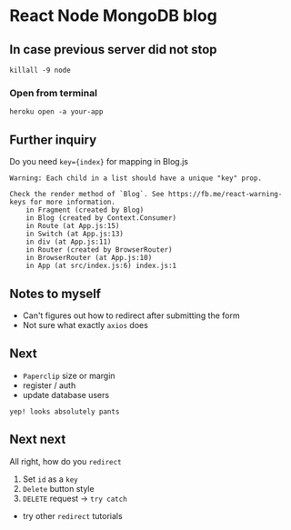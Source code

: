 # React Node MongoDB blog

## In case previous server did not stop

`killall -9 node`

### Open from terminal

```heroku open -a your-app```

## Further inquiry

Do you need `key={index}` for mapping in Blog.js

```
Warning: Each child in a list should have a unique "key" prop.

Check the render method of `Blog`. See https://fb.me/react-warning-keys for more information.
    in Fragment (created by Blog)
    in Blog (created by Context.Consumer)
    in Route (at App.js:15)
    in Switch (at App.js:13)
    in div (at App.js:11)
    in Router (created by BrowserRouter)
    in BrowserRouter (at App.js:10)
    in App (at src/index.js:6) index.js:1

```

## Notes to myself

- Can't figures out how to redirect after submitting the form
- Not sure what exactly `axios` does

## Next

- `Paperclip` size or margin
- register / auth
- update database users

```yep! looks absolutely pants```

## Next next

All right, how do you `redirect`

1. Set `id` as a `key`
2. `Delete` button style
3. `DELETE` request -> `try catch`

- try other `redirect` tutorials